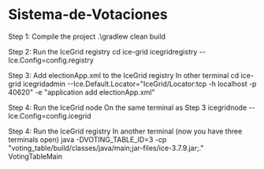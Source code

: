 # Sistema-de-Votaciones
Step 1: Compile the project
.\gradlew clean build

Step 2: Run the IceGrid registry
cd ice-grid
icegridregistry --Ice.Config=config.registry

Step 3: Add electionApp.xml to the IceGrid registry
In other terminal
cd ice-grid
icegridadmin --Ice.Default.Locator="IceGrid/Locator:tcp -h localhost -p 40620" -e "application add electionApp.xml"                                          

Step 4: Run the IceGrid node
On the same terminal as Step 3
icegridnode --Ice.Config=config.icegrid

Step 4: Run the IceGrid registry
In another terminal (now you have three terminals open)
java -DVOTING_TABLE_ID=3 -cp "voting_table/build/classes/java/main;jar-files/ice-3.7.9.jar;." VotingTableMain